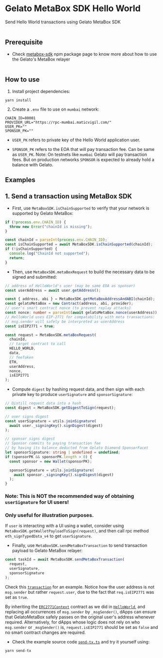 # Gelato MetaBox SDK Hello World

Send Hello World transactions using Gelato MetaBox SDK
<br/><br/>

## Prerequisite

- Check [metabox-sdk](https://www.npmjs.com/package/@gelatonetwork/metabox-sdk) npm package page to know more about how to use the Gelato's MetaBox relayer
  <br/><br/>

## How to use

1. Install project dependencies:

```
yarn install
```

2. Create a `.env` file to use on `mumbai` network:

```
CHAIN_ID=80001
PROVIDER_URL="https://rpc-mumbai.maticvigil.com/"
USER_PK=""
SPONSOR_PK=""
```

- `USER_PK` refers to private key of the Hello World application user.

- `SPONSOR_PK` refers to the EOA that will pay transaction fee. Can be same as `USER_PK`.
  Note: On testnets like `mumbai` Gelato will pay transaction fees.
  But on production networks `SPONSOR` is expected to already hold a balance with Gelato.

## Examples

## 1. Send a transaction using MetaBox SDK

- First, use `MetaBoxSDK.isChainSupported` to verify that your network is supported by Gelato MetaBox:

```ts
if (!process.env.CHAIN_ID) {
  throw new Error("chainId is missing");
}

const chainId = parseInt(process.env.CHAIN_ID);
const isChainSupported = await MetaBoxSDK.isChainSupported(chainId);
if (!isChainSupported) {
  console.log("ChainId not supported");
  return;
}
```

- Then, use `MetaBoxSDK.metaBoxRequest` to build the necessary data to be signed and submitted:

```ts
// address of HelloWorld's user (may be same EOA as sponsor)
const userAddress = await user.getAddress();

const { address, abi } = MetaBoxSDK.getMetaBoxAddressAndABI(chainId);
const gelatoMetaBox = new Contract(address, abi, provider);
// user's smart contract nonce (to prevent replay attacks)
const nonce: number = parseInt(await gelatoMetaBox.nonce(userAddress));
// HelloWorld uses EIP-2771 for compatability with meta transactions:
// msg.sender will safely be interpreted as userAddress
const isEIP2771 = true;

const request = MetaBoxSDK.metaBoxRequest(
  chainId,
  // target contract to call
  HELLO_WORLD,
  data,
  // feeToken
  ETH,
  userAddress,
  nonce,
  isEIP2771
);
```

- Compute `digest` by hashing request data, and then sign with each private key to
  produce `userSignature` and `sponsorSignature`:

```ts
// Distill request data into a hash
const digest = MetaBoxSDK.getDigestToSign(request);

// user signs digest
const userSignature = utils.joinSignature(
  await user._signingKey().signDigest(digest)
);

// sponsor signs digest
// Sponsor commits to paying transaction fee
// by having its balance deducted from Gelato Diamond SponsorFacet
let sponsorSignature: string | undefined = undefined;
if (sponsorPK && sponsorPK.length > 0) {
  const sponsor = new Wallet(sponsorPK);

  sponsorSignature = utils.joinSignature(
    await sponsor._signingKey().signDigest(digest)
  );
}
```

### Note: This is NOT the recommended way of obtaining `userSignature` for UI users!

### Only useful for illustration purposes.

If `user` is interacting with a UI using a wallet,
consider using `MetaBoxSDK.getWalletPayloadToSign(request)`,
and then call rpc method `eth_signTypedData_v4` to get `userSignature`.

- Finally, use `MetaBoxSDK.sendMetaBoxTransaction` to send transaction payload to Gelato MetaBox relayer:

```ts
const taskId = await MetaBoxSDK.sendMetaBoxTransaction(
  request,
  userSignature,
  sponsorSignature
);
```

Check this [`transaction`](https://mumbai.polygonscan.com/tx/0xd13a21ac99ec37ff222ba462eee87cca30fe34f4b9d43e5e2459d3615b1fcc58#eventlog) for an example. Notice how the user address is not `msg.sender` but rather `request.user`, due to the fact that `req.isEIP2771` was set as `true`.

By inheriting the [`ERC2771Context`](https://github.com/OpenZeppelin/openzeppelin-contracts/blob/master/contracts/metatx/ERC2771Context.sol) contract as we did in [`HelloWorld`](./contracts/HelloWorld.sol), and replacing all occurrences of `msg.sender` by `_msgSender()`, dApps can ensure that GelatoMetaBox safely passes on the original user's address whenever required.
Alternatively, for dApps whose logic does not rely on who `msg.sender` or `_msgSender()` is, `request.isEIP2771` should be set as `false` and no smart contract changes are required.

- Check the example source code [`send-tx.ts`](./send-tx.ts) and try it yourself using:

```
yarn send-tx
```
